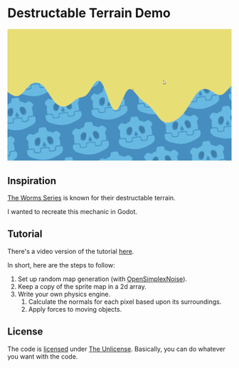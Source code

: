 # Destructable Terrain Demo

![The final product](Result.gif)

## Inspiration

[The Worms Series](https://en.wikipedia.org/wiki/Worms_%28series%29) is known for their destructable terrain.

I wanted to recreate this mechanic in Godot.

## Tutorial

There's a video version of the tutorial [here](https://youtu.be/vousewr1dUA).

In short, here are the steps to follow:

1. Set up random map generation (with [OpenSimplexNoise](https://docs.godotengine.org/en/stable/classes/class_opensimplexnoise.html)).
2. Keep a copy of the sprite map in a 2d array.
3. Write your own physics engine.
    1. Calculate the normals for each pixel based upon its surroundings.
    2. Apply forces to moving objects.

## License

The code is [licensed](LICENSE) under [The Unlicense](https://unlicense.org/).
Basically, you can do whatever you want with the code.
